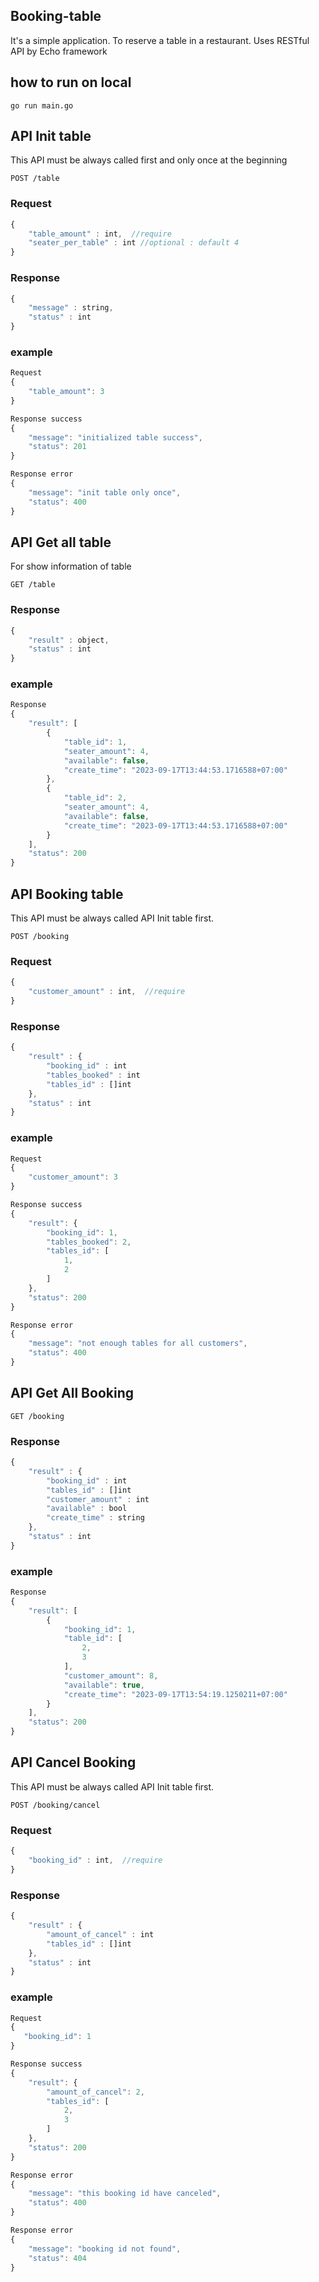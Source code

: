 ## Booking-table
It's a simple application. To reserve a table in a restaurant. Uses RESTful API by Echo framework

## how to run on local
```
go run main.go
```


## API Init table

This API must be always called first and only once at the beginning

```http
POST /table
```

### Request

```javascript
{
    "table_amount" : int,  //require
    "seater_per_table" : int //optional : default 4
}
```

### Response

```javascript
{
    "message" : string,
    "status" : int
}
```

### example

```javascript
Request
{
    "table_amount": 3
}

Response success
{
    "message": "initialized table success",
    "status": 201
}

Response error
{
    "message": "init table only once",
    "status": 400
}
```

## API Get all table

For show information of table 

```http
GET /table
```


### Response

```javascript
{
    "result" : object,
    "status" : int
}
```

### example

```javascript
Response
{
    "result": [
        {
            "table_id": 1,
            "seater_amount": 4,
            "available": false,
            "create_time": "2023-09-17T13:44:53.1716588+07:00"
        },
        {
            "table_id": 2,
            "seater_amount": 4,
            "available": false,
            "create_time": "2023-09-17T13:44:53.1716588+07:00"
        }
    ],
    "status": 200
}
```

## API Booking table

This API must be always called API Init table first.

```http
POST /booking
```

### Request

```javascript
{
    "customer_amount" : int,  //require
}
```

### Response

```javascript
{
    "result" : {
        "booking_id" : int
        "tables_booked" : int
        "tables_id" : []int
    },
    "status" : int
}
```

### example

```javascript
Request
{
    "customer_amount": 3
}

Response success
{
    "result": {
        "booking_id": 1,
        "tables_booked": 2,
        "tables_id": [
            1,
            2
        ]
    },
    "status": 200
}

Response error
{
    "message": "not enough tables for all customers",
    "status": 400
}
```

## API Get All Booking

```http
GET /booking
```

### Response

```javascript
{
    "result" : {
        "booking_id" : int
        "tables_id" : []int
        "customer_amount" : int
        "available" : bool
        "create_time" : string
    },
    "status" : int
}
```

### example

```javascript
Response
{
    "result": [
        {
            "booking_id": 1,
            "table_id": [
                2,
                3
            ],
            "customer_amount": 8,
            "available": true,
            "create_time": "2023-09-17T13:54:19.1250211+07:00"
        }
    ],
    "status": 200
}
```

## API Cancel Booking

This API must be always called API Init table first.

```http
POST /booking/cancel
```

### Request

```javascript
{
    "booking_id" : int,  //require
}
```

### Response

```javascript
{
    "result" : {
        "amount_of_cancel" : int
        "tables_id" : []int
    },
    "status" : int
}
```

### example

```javascript
Request
{
   "booking_id": 1
}

Response success
{
    "result": {
        "amount_of_cancel": 2,
        "tables_id": [
            2,
            3
        ]
    },
    "status": 200
}

Response error
{
    "message": "this booking id have canceled",
    "status": 400
}

Response error
{
    "message": "booking id not found",
    "status": 404
}
```
